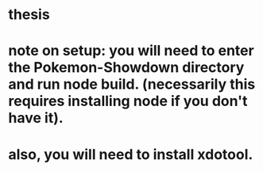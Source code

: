 # thesis
# note on setup: you will need to enter the Pokemon-Showdown directory and run node build. (necessarily this requires installing node if you don't have it).
# also, you will need to install xdotool.
